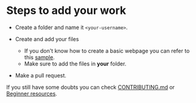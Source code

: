 # Steps to add your work
* Create a folder and name it `<your-username>`.
* Create and add your files 
    
    * If you don't know how to create a basic webpage you can refer to this [sample](sample/main.html).
    * Make sure to add the files in **your** folder.
* Make a pull request.

If you still have some doubts you can check  [CONTRIBUTING.md](../CONTRIBUTING.md) or [Beginner resources](https://hacktoberfest.com/participation/#beginner-resources).